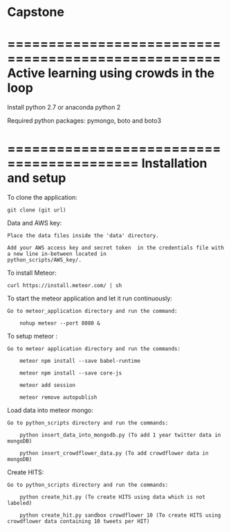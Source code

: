 # Capstone

====================================================
    Active learning using crowds in the loop
====================================================

Install python 2.7 or anaconda python 2

Required python packages: pymongo, boto and boto3

==========================================
		Installation and setup
==========================================

To clone the application:

	git clone (git url)

Data and AWS key:

    Place the data files inside the 'data' directory.

    Add your AWS access key and secret token  in the credentials file with a new line in-between located in
    python_scripts/AWS_key/.

To install Meteor:

	curl https://install.meteor.com/ | sh

To start the meteor application and let it run continuously:

    Go to meteor_application directory and run the command:

	    nohup meteor --port 8080 &

To setup meteor :

    Go to meteor application directory and run the commands:

	    meteor npm install --save babel-runtime

	    meteor npm install --save core-js

	    meteor add session

	    meteor remove autopublish


Load data into meteor mongo:

    Go to python_scripts directory and run the commands:

	    python insert_data_into_mongodb.py (To add 1 year twitter data in mongoDB)

	    python insert_crowdflower_data.py (To add crowdflower data in mongoDB)

Create HITS:

    Go to python_scripts directory and run the commands:

	    python create_hit.py (To create HITS using data which is not labeled)

	    python create_hit.py sandbox crowdflower 10 (To create HITS using crowdflower data containing 10 tweets per HIT)
